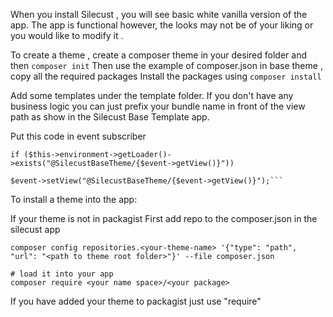 When you install Silecust , you will see basic white vanilla version of the app. The app is functional however, the looks may not be of your liking or you would like to modify it . 

To create a theme , create a composer theme in your desired folder 
and then 
`composer init` 
Then use the example of composer.json in base theme , copy all the required packages
Install the packages using 
`composer install`

Add some templates under the template folder. If you don't have any business logic you can just prefix your bundle name in front of the view path as show in the Silecust Base Template app. 

Put this code in event subscriber  


```
if ($this->environment->getLoader()->exists("@SilecustBaseTheme/{$event->getView()}"))  

$event->setView("@SilecustBaseTheme/{$event->getView()}");```
```

To install a theme into the app:

If your theme is not in packagist
First add repo to the composer.json in the silecust app
```
composer config repositories.<your-theme-name> '{"type": "path", "url": "<path to theme root folder>"}' --file composer.json

# load it into your app
composer require <your name space>/<your package>
```
If you have added your theme to packagist just use "require"